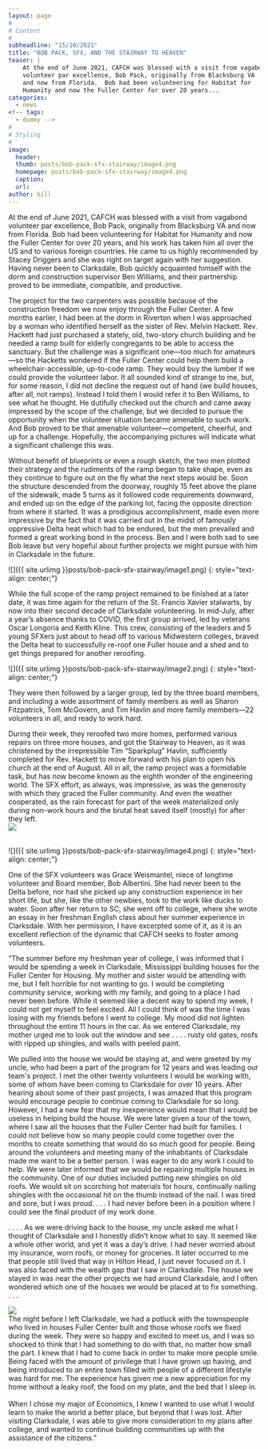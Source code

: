 ```yaml
---
layout: page
#
# Content
#
subheadline: "15/10/2021"
title: "BOB PACK, SFX, AND THE STAIRWAY TO HEAVEN"
teaser: |
    At the end of June 2021, CAFCH was blessed with a visit from vagabond
    volunteer par excellence, Bob Pack, originally from Blacksburg VA
    and now from Florida.  Bob had been volunteering for Habitat for
    Humanity and now the Fuller Center for over 20 years...
categories:
  - news
<!-- tags:
  - dummy -->
#
# Styling
#
image:
  header:
  thumb: posts/bob-pack-sfx-stairway/image4.png
  homepage: posts/bob-pack-sfx-stairway/image4.png
  caption:
  url:
author: bill
---
```

At the end of June 2021, CAFCH was blessed with a visit from vagabond
volunteer par excellence, Bob Pack, originally from Blacksburg VA and now
from Florida.  Bob had been volunteering for Habitat for Humanity and now
the Fuller Center for over 20 years, and his work has taken him all over
the US and to various foreign countries.  He came to us highly recommended
by Stacey Driggers and she was right on target again with her suggestion.
Having never been to Clarksdale, Bob quickly acquainted himself with the
dorm and construction supervisor Ben Williams, and their partnership proved
to be immediate, compatible, and productive.

The project for the two carpenters was possible because of the construction
freedom we now enjoy through the Fuller Center.  A few months earlier,
I had been at the dorm in Riverton when I was approached by a woman who
identified herself as the sister of Rev. Melvin Hackett.  Rev. Hackett had
just purchased a stately, old, two-story church building and he needed a ramp
built for elderly congregants to be able to access the sanctuary.  But the
challenge was a significant one—too much for amateurs—so the Hacketts
wondered if the Fuller Center could help them build a wheelchair-accessible,
up-to-code ramp.  They would buy the lumber if we could provide the volunteer
labor.  It all sounded kind of strange to me, but, for some reason, I did
not decline the request out of hand (we build houses, after all, not ramps).
Instead I told them I would refer it to Ben Williams, to see what he thought.
He dutifully checked out the church and came away  impressed by the scope of
the challenge, but we decided to pursue the opportunity when the volunteer
situation became amenable to such work.  And Bob proved to be that amenable
volunteer—competent, cheerful, and up for a challenge.  Hopefully, the
accompanying pictures will indicate what a significant challenge this was.

Without benefit of blueprints or even a rough sketch, the two men plotted
their strategy and the rudiments of the ramp began to take shape, even as
they continue to figure out on the fly what the next steps would be.  Soon the
structure descended from the doorway, roughly 15 feet above the plane of the
sidewalk, made 5 turns as it followed code requirements downward, and ended
up on the edge of the parking lot, facing the opposite direction from where
it started.  It was a prodigious accomplishment, made even more impressive
by the fact that it was carried out in the midst of famously oppressive Delta
heat which had to be endured, but the men prevailed and formed a great working
bond in the process.  Ben and I were both sad to see Bob leave but very hopeful
about further projects we might pursue with him in Clarksdale in the future.

![]({{ site.urlimg }}posts/bob-pack-sfx-stairway/image1.png)
{: style="text-align: center;"}

While the full scope of the ramp project remained to be finished at a later
date, it was time again for the return of the St. Francis Xavier stalwarts,
by now into their second decade of Clarksdale volunteering. In mid-July,
after a year’s absence thanks to COVID, the first group arrived, led by
veterans Oscar Longoria and Keith Kline.  This crew, consisting of the leaders
and 5 young SFXers just about to head off to various Midwestern colleges,
braved the Delta heat to successfully re-roof one Fuller house and a shed
and to get things prepared for another reroofing.

![]({{ site.urlimg }}posts/bob-pack-sfx-stairway/image2.png)
{: style="text-align: center;"}

They were then followed by a larger group, led by the three board members, and
including a wide assortment of family members as well as Sharon Fitzpatrick,
Tom McGovern, and Tim Havlin and more family members—22 volunteers in all,
and ready to work hard. 
<div class="row">
  <div class="large-7 columns">
During their week, they reroofed two more homes, performed various repairs
on three more houses, and got the Stairway to Heaven, as it was christened
by the irrepressible Tim “Sparkplug” Havlin, sufficiently completed for
Rev. Hackett to move forward with his plan to open his church at the end
of August. All in all, the ramp project was a formidable task, but has now
become known as the eighth wonder of the engineering world.  The SFX effort,
as always, was impressive, as was the generosity with which they graced the
Fuller community.  And even the weather cooperated, as the rain forecast for
part of the week materialized only during non-work hours and the brutal heat
saved itself (mostly) for after they left.
  </div>
  <div class="large-5 columns">
    <img src="../../images/posts/bob-pack-sfx-stairway/image3.jpeg">
  </div>
</div>
<br/>

![]({{ site.urlimg }}posts/bob-pack-sfx-stairway/image4.png)
{: style="text-align: center;"}

One of the SFX volunteers was Grace Weismantel, niece of longtime volunteer
and Board member, Bob Albertini.  She had never been to the Delta before,
nor had she picked up any construction experience in her short life, but
she, like the other newbies, took to the work like ducks to water. Soon
after her return to SC, she went off to college, where she wrote an essay
in her freshman English class about her summer experience in Clarksdale.
With her permission, I have excerpted some of it, as it is an excellent
reflection of the dynamic that CAFCH seeks to foster among volunteers.

“The summer before my freshman year of college, I was informed that I would
be spending a week in Clarksdale, Mississippi building houses for the Fuller
Center for Housing. My mother and sister would be attending with me, but I
felt horrible for not wanting to go. I would be completing community service,
working with my family, and going to a place I had never been before. While
it seemed like a decent way to spend my week, I could not get myself to
feel excited. All I could think of was the time I was losing with my friends
before I went to college. My mood did not lighten throughout the entire 11
hours in the car. As we entered Clarksdale, my mother urged me to look out
the window and see . . . . rusty old gates, roofs with ripped up shingles,
and walls with peeled paint.

We pulled into the house we would be staying at, and were greeted by my uncle,
who had been a part of the program for 12 years and was leading our team's
project. I met the other twenty volunteers I would be working with, some of
whom have been coming to Clarksdale for over 10 years. After hearing about
some of their past projects, I was amazed that this program would encourage
people to continue coming to Clarksdale for so long. However, I had a new fear
that my inexperience would mean that I would be useless in helping build the
house. We were later given a tour of the town, where I saw all the houses that
the Fuller Center had built for families. I could not believe how so many
people could come together over the months to create something that would
do so much good for people. Being around the volunteers and meeting many
of the inhabitants of Clarksdale made me want to be a better person. I was
eager to do any work I could to help. We were later informed that we would be
repairing multiple houses in the community. One of our duties included putting
new shingles on old roofs. We would sit on scorching hot materials for hours,
continually nailing shingles with the occasional hit on the thumb instead of
the nail. I  was tired and sore, but I was proud. . . .  I had never before
been in a position where I could see the final product of my work done.

. . . . As we were driving back to the house, my uncle asked me what I thought of
Clarksdale and I honestly didn’t know what to say. It seemed like a whole
other world, and yet it was a day’s drive. I had never worried about my
insurance, worn roofs, or money for groceries. It later occurred to me that
people still lived that way in Hilton Head, I just never focused on it. I
was also faced with the wealth gap that I saw in Clarksdale. The house we
stayed in was near the other projects we had around Clarksdale, and I often
wondered which one of the houses we would be placed at to fix something. . . .

<div class="row">
  <div class="large-5 columns">
    <img src="../../images/posts/bob-pack-sfx-stairway/image5.jpeg">
  </div>
  <div class="large-7 columns">
The night before I left Clarksdale, we had a potluck with the townspeople
who lived in houses Fuller Center built and those whose roofs we fixed during
the week. They were so happy and excited to meet us, and I was so shocked  to
think that I had something to do with that, no matter how small the part. I
knew that I had to come back in order to make more people smile. Being faced
with the amount of privilege that I have grown up having, and being introduced
to an entire town filled with people of a different lifestyle was hard for
me. The experience has given me a new appreciation for my home without a
leaky roof, the food on my plate, and the bed that I sleep in. 
  </div>
</div>
<br/>
When I chose my major of Economics, I knew I wanted to use what I would
learn to make the world a better place, but beyond that I was lost. After
visiting Clarksdale, I was able to give more consideration to my plans after
college, and wanted to continue building communities up with the assistance
of the citizens.”
